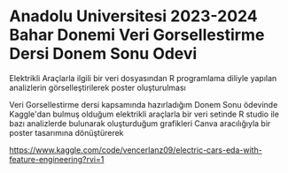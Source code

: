 # Anadolu Universitesi 2023-2024 Bahar Donemi Veri Gorsellestirme Dersi Donem Sonu Odevi
Elektrikli Araçlarla ilgili bir veri dosyasından R programlama diliyle yapılan analizlerin görselleştirilerek poster oluşturulması

Veri Gorsellestirme dersi kapsamında hazırladığım Donem Sonu ödevinde Kaggle'dan bulmuş olduğum elektrikli araçlarla bir veri setinde R studio ile bazı analizlerde bulunarak  oluşturduğum grafikleri Canva aracılığıyla bir poster tasarımına dönüştürerek

https://www.kaggle.com/code/vencerlanz09/electric-cars-eda-with-feature-engineering?rvi=1
